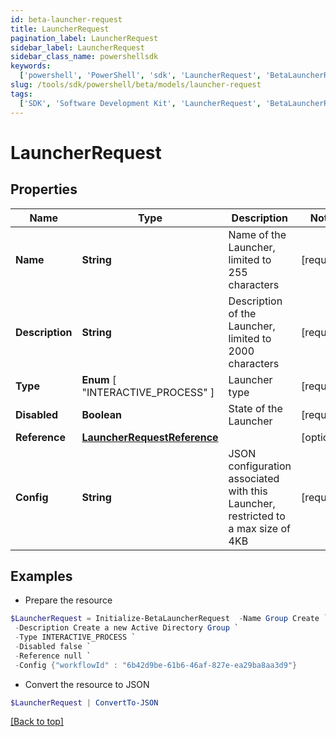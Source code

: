 ```yaml
---
id: beta-launcher-request
title: LauncherRequest
pagination_label: LauncherRequest
sidebar_label: LauncherRequest
sidebar_class_name: powershellsdk
keywords:
  ['powershell', 'PowerShell', 'sdk', 'LauncherRequest', 'BetaLauncherRequest']
slug: /tools/sdk/powershell/beta/models/launcher-request
tags:
  ['SDK', 'Software Development Kit', 'LauncherRequest', 'BetaLauncherRequest']
---
```


# LauncherRequest

## Properties

| Name | Type | Description | Notes |
| --- | --- | --- | --- |
| **Name** | **String** | Name of the Launcher, limited to 255 characters | [required] |
| **Description** | **String** | Description of the Launcher, limited to 2000 characters | [required] |
| **Type** | **Enum** [ "INTERACTIVE_PROCESS" ] | Launcher type | [required] |
| **Disabled** | **Boolean** | State of the Launcher | [required] |
| **Reference** | [**LauncherRequestReference**](launcher-request-reference) |  | [optional] |
| **Config** | **String** | JSON configuration associated with this Launcher, restricted to a max size of 4KB | [required] |

## Examples

- Prepare the resource

```powershell
$LauncherRequest = Initialize-BetaLauncherRequest  -Name Group Create `
 -Description Create a new Active Directory Group `
 -Type INTERACTIVE_PROCESS `
 -Disabled false `
 -Reference null `
 -Config {"workflowId" : "6b42d9be-61b6-46af-827e-ea29ba8aa3d9"}
```

- Convert the resource to JSON

```powershell
$LauncherRequest | ConvertTo-JSON
```

[[Back to top]](#)
